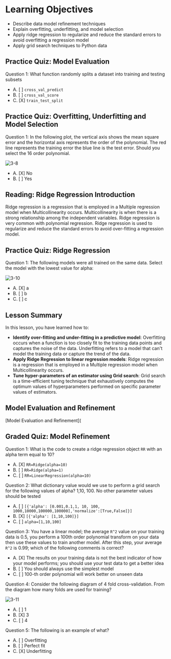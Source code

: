 # Learning Objectives

* Describe data model refinement techniques
* Explain overfitting, underfitting, and model selection
* Apply ridge regression to regularize and reduce the standard errors to avoid overfitting a regression model
* Apply grid search techniques to Python data

## Practice Quiz: Model Evaluation

Question 1: What function randomly splits a dataset into training and testing subsets

- A. [ ] ```cross_val_predict```
- B. [ ] ```cross_val_score```
- C. [X] ```train_test_split```

## Practice Quiz: Overfitting, Underfitting and Model Selection

Question 1: In the following plot, the vertical axis shows the mean square error and the horizontal axis represents the order of the polynomial. The red line represents the training error the blue line is the test error. Should you select the 16 order polynomial.

![3-8](https://user-images.githubusercontent.com/17474099/119517776-33570c00-bd78-11eb-9c8f-84a2c0838063.png)

- A. [X] No
- B. [ ] Yes

## Reading: Ridge Regression Introduction

Ridge regression is a regression that is employed in a Multiple regression model when Multicollinearity occurs. Multicollinearity is when there is a strong relationship among the independent variables. Ridge regression is very common with polynomial regression. Ridge regression is used to regularize and reduce the standard errors to avoid over-fitting a regression model.

## Practice Quiz: Ridge Regression

Question 1: The following models were all trained on the same data. Select the model with the lowest value for alpha:

![3-10](https://user-images.githubusercontent.com/17474099/119526378-a0ba6b00-bd7f-11eb-83a6-2a0e7f271552.png)

- A. [X] a
- B. [ ] b
- C. [ ] c

## Lesson Summary

In this lesson, you have learned how to:

* **Identify over-fitting and under-fitting in a predictive model**: Overfitting occurs when a function is too closely fit to the training data points and captures the noise of the data. Underfitting refers to a model that can't model the training data or capture the trend of the data.
* **Apply Ridge Regression to linear regression models**: Ridge regression is a regression that is employed in a Multiple regression model when Multicollinearity occurs.
* **Tune hyper-parameters of an estimator using Grid search**: Grid search is a time-efficient tuning technique that exhaustively computes the optimum values of hyperparameters performed on specific parameter values of estimators.

## Model Evaluation and Refinement

[Model Evaluation and Refinement](

## Graded Quiz: Model Refinement

Question 1: What is the code to create a ridge regression object ```RR``` with an alpha term equal to 10?

- A. [X] ```RR=Ridge(alpha=10)```
- B. [ ] ```RR=Ridge(alpha=1)```
- C. [ ] ```RR=LinearRegression(alpha=10)```

Question 2: What dictionary value would we use to perform a grid search for the following values of alpha? 1,10, 100. No other parameter values should be tested

- A. [ ] ```[{'alpha': [0.001,0.1,1, 10, 100, 1000,10000,100000,100000],'normalize':[True,False]}]```
- B. [X] ```[{'alpha': [1,10,100]}]```
- C. [ ] ```alpha=[1,10,100]```

Question 3: You have a linear model; the average ```R^2``` value on your training data is 0.5, you perform a 100th order polynomial transform on your data then use these values to train another model. After this step, your average ```R^2``` is 0.99; which of the following comments is correct?

- A. [X] The results on your training data is not the best indicator of how your model performs; you should use your test data to get a better idea
- B. [ ] You should always use the simplest model
- C. [ ] 100-th order polynomial will work better on unseen data

Question 4: Consider the following diagram of 4 fold cross-validation. From the diagram how many folds are used for training?

![3-11](https://user-images.githubusercontent.com/17474099/119534448-35749700-bd87-11eb-9d69-869eb5617718.png)

- A. [ ] 1
- B. [X] 3
- C. [ ] 4

Question 5: The following is an example of what?



- A. [ ] Overfitting
- B. [ ] Perfect fit
- C. [X] Underfitting
